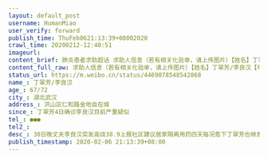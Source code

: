 ```yaml
---
layout: default_post
username: HumanMiao
user_verify: forward
publish_time: ThuFeb0621:13:39+08002020
crawl_time: 20200212-12:40:51
imageurl: 
content_brief: 肺炎患者求助超话 求助人信息（若有相关化验单，请上传图片）【姓名】丁翠芳/李良汉【年龄】67/72【所在城市】湖北武汉【所在小区、社区】洪山区仁和路金地自在城【患病时间】丁翠芳4日确诊 李良汉目前严重疑似【联系方式】●●●【其他紧急联系人】【病情描述】 30日晚丈夫李良汉突 ...全文
content_full_raw: 求助人信息（若有相关化验单，请上传图片）【姓名】丁翠芳/李良汉【年龄】67/72【所在城市】湖北武汉【所在小区、社区】洪山区仁和路金地自在城【患病时间】丁翠芳4日确诊李良汉目前严重疑似【联系方式】●●●【其他紧急联系人】【病情描述】30日晚丈夫李良汉突发高烧38.9上报社区建议居家隔离用药四天每况愈下丁翠芳也继发感染咳嗽不止4日晚去检查ct显示两人均双肺多发磨玻璃影李良汉更为严重但核酸检测为阴所以还是疑似现李良汉已昏迷两日无法行走体力耗尽意识不清两人现仍无法得到入院治疗仅靠居家隔离目前两人家中生活物资所剩无几难以自行解决两位教师夫妇希望尽快得到入院的机会等不起！
status_url: https://m.weibo.cn/status/4469078548542868
name_: 丁翠芳/李良汉
age_: 67/72
city_: 湖北武汉
address_: 洪山区仁和路金地自在城
since_: 丁翠芳4日确诊李良汉目前严重疑似
tel_: ●●●
tel2_: 
desc_: 30日晚丈夫李良汉突发高烧38.9上报社区建议居家隔离用药四天每况愈下丁翠芳也继发感染咳嗽不止4日晚去检查ct显示两人均双肺多发磨玻璃影李良汉更为严重但核酸检测为阴所以还是疑似现李良汉已昏迷两日无法行走体力耗尽意识不清两人现仍无法得到入院治疗仅靠居家隔离目前两人家中生活物资所剩无几难以自行解决两位教师夫妇希望尽快得到入院的机会等不起！
publish_timestamp: 2020-02-06 21:13:39+08:00
---
```

